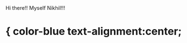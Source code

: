 <html>
<!Doctype html>
<head>
    <title> Nikhil's Web page</title>
</head>
<body>
     Hi there!! Myself Nikhil!!!
<H1>
      {
	color-blue
	text-alignment:center;
 <style>
      {
        color=red
        text-alignment:center;
       }
</style>
</body>
